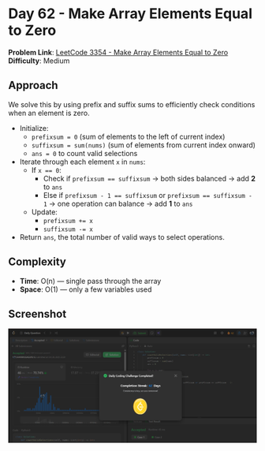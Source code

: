 # Day 62 - Make Array Elements Equal to Zero

**Problem Link**: [LeetCode 3354 - Make Array Elements Equal to Zero](https://leetcode.com/problems/make-array-elements-equal-to-zero/)  
**Difficulty**: Medium

## Approach

We solve this by using prefix and suffix sums to efficiently check conditions when an element is zero.

- Initialize:
  - `prefixsum = 0` (sum of elements to the left of current index)
  - `suffixsum = sum(nums)` (sum of elements from current index onward)
  - `ans = 0` to count valid selections
- Iterate through each element `x` in `nums`:
  - If `x == 0`:
    - Check if `prefixsum == suffixsum` → both sides balanced → add **2** to `ans`
    - Else if `prefixsum - 1 == suffixsum` or `prefixsum == suffixsum - 1` → one operation can balance → add **1** to `ans`
  - Update:
    - `prefixsum += x`
    - `suffixsum -= x`
- Return `ans`, the total number of valid ways to select operations.

## Complexity

- **Time**: O(n) — single pass through the array
- **Space**: O(1) — only a few variables used

## Screenshot
![Solution Screenshot](screenshot.png)